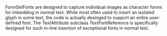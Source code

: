 FormSetFonts are designed to capture individual images as character forms for imbedding in normal text.  While most often used to insert an isolated glyph in some text, the code is actually desinged to support an entire user-defined font.  The TextAttribute subclass TextFontReference is specifically designed for such in-line insertion of exceptional fonts in normal text.